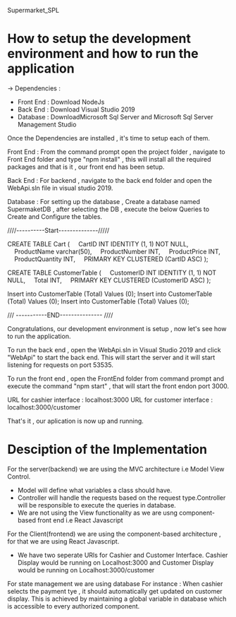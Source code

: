 Supermarket_SPL

# How to setup the development environment and how to run the application

-> Dependencies : 
 - Front End :  Download NodeJs
 - Back End  :  Download Visual Studio 2019
 - Database  :  DownloadMicrosoft Sql Server and Microsoft Sql Server Management Studio 

Once the Dependencies are installed , it's time to setup each of them.

Front End : From the command prompt open the project folder , navigate to Front End folder and type "npm install" , this will install all the required packages and that is it , our front end has been setup.

Back End : For backend , navigate to the back end folder and open the WebApi.sln file in visual studio 2019.

Database : For setting up the database , Create a database named SupermaketDB , after selecting the DB , execute the below Queries to Create and Configure the tables.

////----------Start--------------/////

CREATE TABLE Cart (
    CartID INT IDENTITY (1, 1) NOT NULL,
    ProductName varchar(50),
    ProductNumber INT,
    ProductPrice INT,
    ProductQuantity INT,
    PRIMARY KEY CLUSTERED (CartID ASC)
);  

CREATE TABLE CustomerTable (
    CustomerID INT IDENTITY (1, 1) NOT NULL,
    Total INT,
    PRIMARY KEY CLUSTERED (CustomerID ASC)
);

Insert into CustomerTable (Total) Values (0);
Insert into CustomerTable (Total) Values (0);
Insert into CustomerTable (Total) Values (0);

/// -----------END--------------- //// 

Congratulations, our development environment is setup , now let's see how to run the application. 

To run the back end , open the WebApi.sln in Visual Studio 2019 and click "WebApi" to start the back end. This will start the server and it will start listening for requests on port 53535.

To run the front end , open the FrontEnd folder from command prompt and execute the command "npm start" , that will start the front endon port 3000.

URL for cashier interface : localhost:3000
URL for customer interface : localhost:3000/customer

That's it , our aplication is now up and running.

# Desciption of the Implementation

For the server(backend) we are using the MVC architecture i.e Model View Control. 

 - Model will define what variables a class should have. 
 - Controller will handle the requests based on the request type.Controller will be responsible to execute the queries in database.
 - We are not using the View functionality as we are usng component-based front end i.e React Javascript

 For the Client(frontend) we are using the component-based architecture , for that we are using React Javascript.
 - We have two seperate URls for Cashier and Customer Interface. Cashier Display would be running on Localhost:3000 and Customer Display would be running on Localhost:3000/customer

 For state management we are using database For instance : When cashier selects the payment tye , it should automatically get updated on customer display. This is achieved by maintaining a global variable in database which is accessible to every authorized component.